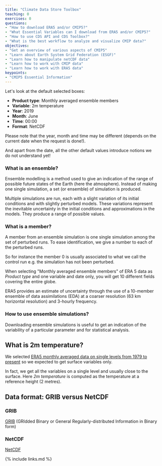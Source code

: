 ```yaml
---
title: "Climate Data Store Toolbox"
teaching: 0
exercises: 0
questions:
- "How to download ERA5 and/or CMIP5?"
- "What Essential Variables can I download from ERA5 and/or CMIP5?"
- "How to use CDS API and CDS Toolbox?"
- "What is the best workflow to analyze and visualize CMIP data?"
objectives:
- "Get an overview of various aspects of CMIP5"
- "Learn about Earth System Grid Federation (ESGF)"
- "Learn how to manipulate netCDF data"
- "Learn how to work with CMIP data"
- "Learn how to work with ERA5 data"
keypoints:
- "CMIP5 Essential Information"
---
```


Let's look at the default selected boxes:
- **Product type**: Monthly averaged ensemble members
- **Variable**: 2m temperature
- **Year**: 2019
- **Month**: June
- **Time**: 00:00
- **Format**: NetCDF 

Please note that the year, month and time may be different (depends on the current date when the request is done!).

And apart from the date, all the other default values introduce notions we do not understand yet!

### What is an ensemble?

Ensemble modelling is a method used to give an indication of the range of possible future states of the Earth (here the atmosphere). 
Instead of making one single simulation, a set (or ensemble) of simulation is produced. 

Multiple simulations are run, each with a slight variation of its initial conditions and with slightly perturbed models. These variations represent the inevitable uncertainty in the initial conditions and approximations in the models. They produce a range of possible values.

### What is a member?

A member from an ensemble simulation is one single simulation among the set of perturbed runs. To ease identification, we give a number to each of the perturbed runs.

So for instance the member 0 is usually associated to what we call the control run e.g. the simulation has not been perturbed.


When selecting "Monthly averaged ensemble members" of ERA 5 data as *Product type* and one variable and date only, you will get 10 different fields covering the entire globe. 

ERA5 provides an estimate of uncertainty through the use
of a 10-member ensemble of data assimilations (EDA) at a
coarser resolution (63 km horizontal resolution) and 3-hourly
frequency.


### How to use ensemble simulations?

Downloading ensemble simulations is useful to get an indication of the variability of a particular parameter and for statistical analysis.

## What is 2m temperature?

We selected [ERA5 monthly averaged data on single levels from 1979 to present](https://cds.climate.copernicus.eu/cdsapp#!/dataset/reanalysis-era5-single-levels-monthly-means?tab=form) so we expected to get surface variables only.

In fact, we get all the variables on a single level and usually close to the surface. Here *2m temperature* is computed as the temperature at a reference height (2 metres).

## Data format: GRIB versus NetCDF

### GRIB

[GRIB](https://en.wikipedia.org/wiki/GRIB) (GRIdded Binary or General Regularly-distributed Information in Binary form)

### NetCDF

[NetCDF](https://en.wikipedia.org/wiki/NetCDF)

{% include links.md %}

